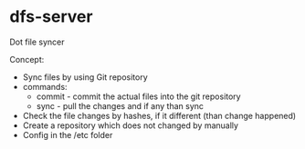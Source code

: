 # dfs-server
Dot file syncer

Concept:

- Sync files by using Git repository
- commands:
  - commit - commit the actual files into the git repository
  - sync - pull the changes and if any than sync
- Check the file changes by hashes, if it different (than change happened)
- Create a repository which does not changed by manually
- Config in the /etc folder
